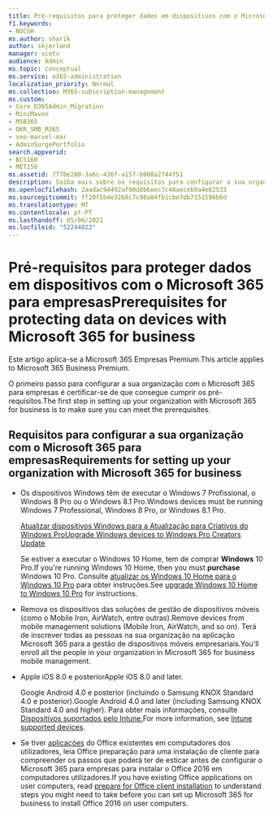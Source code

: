 ```yaml
---
title: Pré-requisitos para proteger dados em dispositivos com o Microsoft 365 para empresas
f1.keywords:
- NOCSH
ms.author: sharik
author: skjerland
manager: scotv
audience: Admin
ms.topic: conceptual
ms.service: o365-administration
localization_priority: Normal
ms.collection: M365-subscription-management
ms.custom:
- Core_O365Admin_Migration
- MiniMaven
- MSB365
- OKR_SMB_M365
- seo-marvel-mar
- AdminSurgePortfolio
search.appverid:
- BCS160
- MET150
ms.assetid: 7770e280-3a6c-436f-a157-b008a2744f51
description: Saiba mais sobre os requisitos para configurar a sua organização com o Microsoft 365 para empresas e proteger os dados de trabalho nos dispositivos dos seus utilizadores.
ms.openlocfilehash: 2aadac94492af90d8b6eec7c48aeceb9a4e62533
ms.sourcegitcommit: ff20f5b4e3268c7c98a84fb1cbe7db7151596b6d
ms.translationtype: MT
ms.contentlocale: pt-PT
ms.lasthandoff: 05/06/2021
ms.locfileid: "52244822"
---
```

# <a name="prerequisites-for-protecting-data-on-devices-with-microsoft-365-for-business"></a><span data-ttu-id="ea64c-103">Pré-requisitos para proteger dados em dispositivos com o Microsoft 365 para empresas</span><span class="sxs-lookup"><span data-stu-id="ea64c-103">Prerequisites for protecting data on devices with Microsoft 365 for business</span></span>

<span data-ttu-id="ea64c-104">Este artigo aplica-se a Microsoft 365 Empresas Premium.</span><span class="sxs-lookup"><span data-stu-id="ea64c-104">This article applies to Microsoft 365 Business Premium.</span></span>

<span data-ttu-id="ea64c-105">O primeiro passo para configurar a sua organização com o Microsoft 365 para empresas é certificar-se de que consegue cumprir os pré-requisitos.</span><span class="sxs-lookup"><span data-stu-id="ea64c-105">The first step in setting up your organization with Microsoft 365 for business is to make sure you can meet the prerequisites.</span></span>
  
## <a name="requirements-for-setting-up-your-organization-with-microsoft-365-for-business"></a><span data-ttu-id="ea64c-106">Requisitos para configurar a sua organização com o Microsoft 365 para empresas</span><span class="sxs-lookup"><span data-stu-id="ea64c-106">Requirements for setting up your organization with Microsoft 365 for business</span></span>

- <span data-ttu-id="ea64c-107">Os dispositivos Windows têm de executar o Windows 7 Profissional, o Windows 8 Pro ou o Windows 8.1 Pro.</span><span class="sxs-lookup"><span data-stu-id="ea64c-107">Windows devices must be running Windows 7 Professional, Windows 8 Pro, or Windows 8.1 Pro.</span></span>
    
    [<span data-ttu-id="ea64c-108">Atualizar dispositivos Windows para a Atualização para Criativos do Windows Pro</span><span class="sxs-lookup"><span data-stu-id="ea64c-108">Upgrade Windows devices to Windows Pro Creators Update</span></span>](upgrade-to-windows-pro-creators-update.md)
    
    <span data-ttu-id="ea64c-109">Se estiver a executar o Windows 10 Home, tem de comprar **Windows** 10 Pro.</span><span class="sxs-lookup"><span data-stu-id="ea64c-109">If you're running Windows 10 Home, then you must **purchase** Windows  10 Pro.</span></span> <span data-ttu-id="ea64c-110">Consulte [atualizar os Windows 10 Home para o Windows 10 Pro](../business-video/upgrade.md) para obter instruções.</span><span class="sxs-lookup"><span data-stu-id="ea64c-110">See [upgrade Windows 10 Home to Windows 10 Pro](../business-video/upgrade.md) for instructions.</span></span> 
    
- <span data-ttu-id="ea64c-111">Remova os dispositivos das soluções de gestão de dispositivos móveis (como o Mobile Iron, AirWatch, entre outras).</span><span class="sxs-lookup"><span data-stu-id="ea64c-111">Remove devices from mobile management solutions (Mobile Iron, AirWatch, and so on).</span></span> <span data-ttu-id="ea64c-112">Terá de inscrever todas as pessoas na sua organização na aplicação Microsoft 365 para a gestão de dispositivos móveis empresariais.</span><span class="sxs-lookup"><span data-stu-id="ea64c-112">You'll enroll all the people in your organization in Microsoft 365 for business mobile management.</span></span>
    
- <span data-ttu-id="ea64c-113">Apple iOS 8.0 e posterior</span><span class="sxs-lookup"><span data-stu-id="ea64c-113">Apple iOS 8.0 and later.</span></span>
    
    <span data-ttu-id="ea64c-114">Google Android 4.0 e posterior (incluindo o Samsung KNOX Standard 4.0 e posterior).</span><span class="sxs-lookup"><span data-stu-id="ea64c-114">Google Android 4.0 and later (including Samsung KNOX Standard 4.0 and higher).</span></span> <span data-ttu-id="ea64c-115">Para obter mais informações, consulte [Dispositivos suportados pelo Intune.](/mem/intune/fundamentals/supported-devices-browsers)</span><span class="sxs-lookup"><span data-stu-id="ea64c-115">For more information, see [Intune supported devices](/mem/intune/fundamentals/supported-devices-browsers).</span></span>
    
- <span data-ttu-id="ea64c-116">Se tiver [aplicações](prepare-for-office-client-deployment.md) do Office existentes em computadores dos utilizadores, leia Office preparação para uma instalação de cliente para compreender os passos que poderá ter de esticar antes de configurar o Microsoft 365 para empresas para instalar o Office 2016 em computadores utilizadores.</span><span class="sxs-lookup"><span data-stu-id="ea64c-116">If you have existing Office applications on user computers, read [prepare for Office client installation](prepare-for-office-client-deployment.md) to understand steps you might need to take before you can set up Microsoft 365 for business to install Office 2016 on user computers.</span></span>